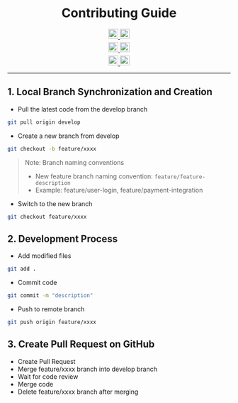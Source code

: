 <!--
 * @Author: SheathedSharp z404878860@163.com
 * @Date: 2024-11-02 15:29:29
 * @LastEditors: SheathedSharp z404878860@163.com
 * @LastEditTime: 2024-11-11 20:06:34
-->
<div align="center">
  
# Contributing Guide

<div>
  <a href="README.MD">
    <img src="https://img.shields.io/badge/English-README-blue.svg?style=for-the-badge" height="22px" />
  </a>
  <a href="README_CN.MD">
    <img src="https://img.shields.io/badge/中文-说明文档-red.svg?style=for-the-badge" height="22px" />
  </a>
</div>

<div style="margin-top: 5px">
  <a href="CONTRIBUTING.MD">
    <img src="https://img.shields.io/badge/English-Contributing-green.svg?style=for-the-badge" height="22px" />
  </a>
  <a href="CONTRIBUTING_CN.MD">
    <img src="https://img.shields.io/badge/中文-贡献指南-yellow.svg?style=for-the-badge" height="22px" />
  </a>
</div>

<div style="margin-top: 5px">
  <a href="project-architecture.md">
    <img src="https://img.shields.io/badge/English-PROJUCT ARCHITECTURE-brown.svg?style=for-the-badge" height="22px" />
  </a>
  <a href="project-architecture_cn.md">
    <img src="https://img.shields.io/badge/中文-项目结构-black.svg?style=for-the-badge" height="22px" />
  </a>
  
</div>

---

</div>

## 1. Local Branch Synchronization and Creation

- Pull the latest code from the develop branch
```bash
git pull origin develop
```

- Create a new branch from develop
```bash
git checkout -b feature/xxxx
```

> Note: Branch naming conventions
> - New feature branch naming convention: `feature/feature-description`
> - Example: feature/user-login, feature/payment-integration

- Switch to the new branch
```bash
git checkout feature/xxxx
```

## 2. Development Process

- Add modified files
```bash
git add .
```

- Commit code
```bash
git commit -m "description"
```

- Push to remote branch
```bash
git push origin feature/xxxx
```

## 3. Create Pull Request on GitHub

- Create Pull Request
- Merge feature/xxxx branch into develop branch
- Wait for code review
- Merge code
- Delete feature/xxxx branch after merging 